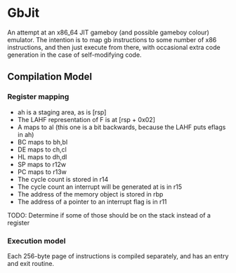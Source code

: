 GbJit
===

An attempt at an x86\_64 JIT gameboy (and possible gameboy colour) emulator.
The intention is to map gb instructions to some number of x86 instructions,
and then just execute from there, with occasional extra code generation
in the case of self-modifying code.

Compilation Model
---

### Register mapping
- ah is a staging area, as is [rsp]
- The LAHF representation of F is at [rsp + 0x02]
- A maps to al (this one is a bit backwards, because the LAHF puts eflags in ah)
- BC maps to bh,bl
- DE maps to ch,cl
- HL maps to dh,dl
- SP maps to r12w
- PC maps to r13w
- The cycle count is stored in r14
- The cycle count an interrupt will be generated at is in r15
- The address of the memory object is stored in rbp
- The address of a pointer to an interrupt flag is in r11

TODO: Determine if some of those should be on the stack instead of a register

### Execution model
Each 256-byte page of instructions is compiled separately, and has an entry
and exit routine.
